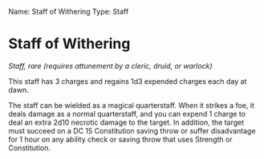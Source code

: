 Name: Staff of Withering
Type: Staff

# Staff of Withering
_Staff, rare (requires attunement by a cleric, druid, or warlock)_

This staff has 3 charges and regains 1d3 expended charges each day at dawn.

The staff can be wielded as a magical quarterstaff. When it strikes a foe, it deals damage as a normal quarterstaff, and you can expend 1 charge to deal an extra 2d10 necrotic damage to the target. In addition, the target must succeed on a DC 15 Constitution saving throw or suffer disadvantage for 1 hour on any ability check or saving throw that uses Strength or Constitution.